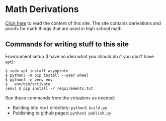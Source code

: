 # Math Derivations

[Click here](https://akuli.github.io/math-derivations)
to read the content of this site.
The site contains derivations and proofs for math things
that are used in high school math.

## Commands for writing stuff to this site

Environment setup (I have no idea what you should do if you don't have `apt`):

```
$ sudo apt install asymptote
$ python3 -m pip install --user wheel
$ python3 -n venv env
$ . env/bin/activate
(env) $ pip install -r requirements.txt
```

Run these commands from the virtualenv as needed:

- Building into `html` directory: `python3 build.py`
- Publishing to github pages: `python3 publish.py`
